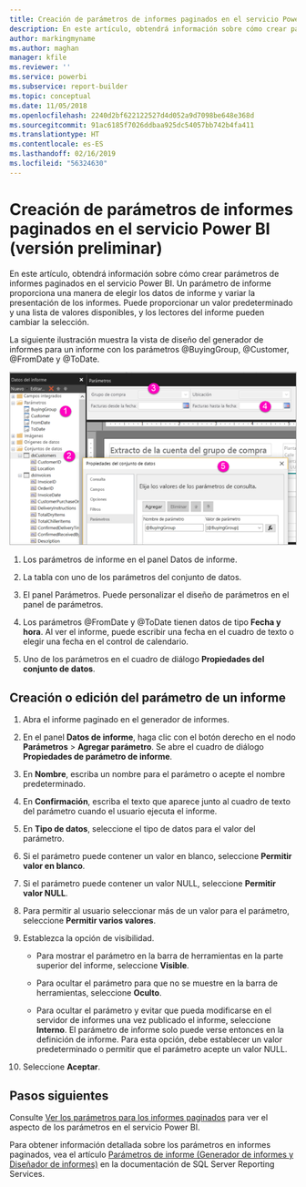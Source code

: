 ```yaml
---
title: Creación de parámetros de informes paginados en el servicio Power BI (versión preliminar)
description: En este artículo, obtendrá información sobre cómo crear parámetros de informes paginados en el servicio Power BI.
author: markingmyname
ms.author: maghan
manager: kfile
ms.reviewer: ''
ms.service: powerbi
ms.subservice: report-builder
ms.topic: conceptual
ms.date: 11/05/2018
ms.openlocfilehash: 2240d2bf622122527d4d052a9d7098be648e368d
ms.sourcegitcommit: 91ac6185f7026ddbaa925dc54057bb742b4fa411
ms.translationtype: HT
ms.contentlocale: es-ES
ms.lasthandoff: 02/16/2019
ms.locfileid: "56324630"
---
```

# <a name="create-parameters-for-paginated-reports-in-the-power-bi-service-preview"></a>Creación de parámetros de informes paginados en el servicio Power BI (versión preliminar)

En este artículo, obtendrá información sobre cómo crear parámetros de informes paginados en el servicio Power BI.  Un parámetro de informe proporciona una manera de elegir los datos de informe y variar la presentación de los informes. Puede proporcionar un valor predeterminado y una lista de valores disponibles, y los lectores del informe pueden cambiar la selección.  

La siguiente ilustración muestra la vista de diseño del generador de informes para un informe con los parámetros @BuyingGroup, @Customer, @FromDate y @ToDate. 
  
![Parámetros en el generador de informes](media/paginated-reports-parameters/power-bi-paginated-parameters-report-builder.png)
  
1.  Los parámetros de informe en el panel Datos de informe.  
  
2.  La tabla con uno de los parámetros del conjunto de datos.  
  
3.  El panel Parámetros. Puede personalizar el diseño de parámetros en el panel de parámetros. 
  
4.  Los parámetros @FromDate y @ToDate tienen datos de tipo **Fecha y hora**. Al ver el informe, puede escribir una fecha en el cuadro de texto o elegir una fecha en el control de calendario. 

5.  Uno de los parámetros en el cuadro de diálogo **Propiedades del conjunto de datos**.  

  
## <a name="create-or-edit-a-report-parameter"></a>Creación o edición del parámetro de un informe  
  
1.  Abra el informe paginado en el generador de informes.

1. En el panel **Datos de informe**, haga clic con el botón derecho en el nodo **Parámetros** > **Agregar parámetro**. Se abre el cuadro de diálogo **Propiedades de parámetro de informe**.  
  
2.  En **Nombre**, escriba un nombre para el parámetro o acepte el nombre predeterminado.  
  
3.  En **Confirmación**, escriba el texto que aparece junto al cuadro de texto del parámetro cuando el usuario ejecuta el informe.  
  
4.  En **Tipo de datos**, seleccione el tipo de datos para el valor del parámetro.  
  
5.  Si el parámetro puede contener un valor en blanco, seleccione **Permitir valor en blanco**.  
  
6.  Si el parámetro puede contener un valor NULL, seleccione **Permitir valor NULL**.  
  
7.  Para permitir al usuario seleccionar más de un valor para el parámetro, seleccione **Permitir varios valores**.  
  
8.  Establezca la opción de visibilidad.  
  
    -   Para mostrar el parámetro en la barra de herramientas en la parte superior del informe, seleccione **Visible**.  
  
    -   Para ocultar el parámetro para que no se muestre en la barra de herramientas, seleccione **Oculto**.  
  
    -   Para ocultar el parámetro y evitar que pueda modificarse en el servidor de informes una vez publicado el informe, seleccione **Interno**. El parámetro de informe solo puede verse entonces en la definición de informe. Para esta opción, debe establecer un valor predeterminado o permitir que el parámetro acepte un valor NULL.  
  
9. Seleccione **Aceptar**. 
  
## <a name="next-steps"></a>Pasos siguientes

Consulte [Ver los parámetros para los informes paginados](paginated-reports-view-parameters.md) para ver el aspecto de los parámetros en el servicio Power BI.

Para obtener información detallada sobre los parámetros en informes paginados, vea el artículo [Parámetros de informe (Generador de informes y Diseñador de informes)](https://docs.microsoft.com/sql/reporting-services/report-design/report-parameters-report-builder-and-report-designer) en la documentación de SQL Server Reporting Services.  
